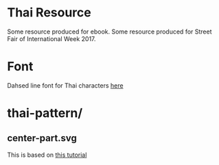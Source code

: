 # Thai Resource
Some resource produced for ebook. Some resource produced for Street Fair of International Week 2017.

# Font
Dahsed line font for Thai characters [here](http://www.f0nt.com/release/layiji-%E0%B8%84%E0%B8%B1%E0%B8%94%E0%B8%A5%E0%B8%B2%E0%B8%A2%E0%B8%A1%E0%B8%B7%E0%B8%AD/)

# thai-pattern/
## center-part.svg
This is based on [this tutorial](https://kamonnat55.wordpress.com/2012/06/27/%E0%B8%A5%E0%B8%B2%E0%B8%A2%E0%B9%84%E0%B8%97%E0%B8%A2%E0%B9%80%E0%B8%9A%E0%B8%B7%E0%B9%89%E0%B8%AD%E0%B8%87%E0%B8%95%E0%B9%89%E0%B8%99/)
